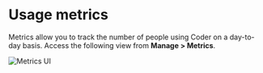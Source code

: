 # Usage metrics

Metrics allow you to track the number of people using Coder on a day-to-day
basis. Access the following view from **Manage > Metrics**.

![Metrics UI](../assets/admin/metrics.png)

